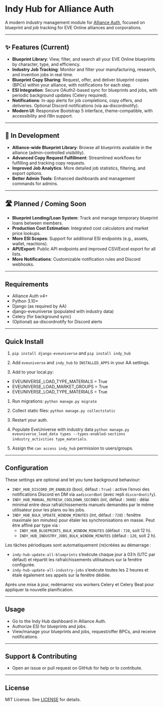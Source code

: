 # Indy Hub for Alliance Auth

A modern industry management module for [Alliance Auth](https://allianceauth.org/), focused on blueprint and job tracking for EVE Online alliances and corporations.

______________________________________________________________________

## ✨ Features (Current)

- **Blueprint Library**: View, filter, and search all your EVE Online blueprints by character, type, and efficiency.
- **Industry Job Tracking**: Monitor and filter your manufacturing, research, and invention jobs in real time.
- **Blueprint Copy Sharing**: Request, offer, and deliver blueprint copies (BPCs) within your alliance, with notifications for each step.
- **ESI Integration**: Secure OAuth2-based sync for blueprints and jobs, with periodic background updates (Celery required).
- **Notifications**: In-app alerts for job completions, copy offers, and deliveries. Optional Discord notifications (via aa-discordnotify).
- **Modern UI**: Responsive Bootstrap 5 interface, theme-compatible, with accessibility and i18n support.

______________________________________________________________________

## 🚧 In Development

- **Alliance-wide Blueprint Library**: Browse all blueprints available in the alliance (admin-controlled visibility).
- **Advanced Copy Request Fulfillment**: Streamlined workflows for fulfilling and tracking copy requests.
- **Improved Job Analytics**: More detailed job statistics, filtering, and export options.
- **Better Admin Tools**: Enhanced dashboards and management commands for admins.

______________________________________________________________________

## 🛣️ Planned / Coming Soon

- **Blueprint Lending/Loan System**: Track and manage temporary blueprint loans between members.
- **Production Cost Estimation**: Integrated cost calculators and market price lookups.
- **More ESI Scopes**: Support for additional ESI endpoints (e.g., assets, wallet, reactions).
- **API/Export**: Public API endpoints and improved CSV/Excel export for all lists.
- **More Notifications**: Customizable notification rules and Discord webhooks.

______________________________________________________________________

## Requirements

- Alliance Auth v4+
- Python 3.10+
- Django (as required by AA)
- django-eveuniverse (populated with industry data)
- Celery (for background sync)
- (Optional) aa-discordnotify for Discord alerts

______________________________________________________________________

## Quick Install

1. `pip install django-eveuniverse` and `pip install indy_hub`

1. Add `eveuniverse` and `indy_hub` to `INSTALLED_APPS` in your AA settings.

1. Add to your local.py:

- EVEUNIVERSE_LOAD_TYPE_MATERIALS = True
- EVEUNIVERSE_LOAD_MARKET_GROUPS = True
- EVEUNIVERSE_LOAD_TYPE_MATERIALS = True

1. Run migrations: `python manage.py migrate`

1. Collect static files: `python manage.py collectstatic`

1. Restart your auth.

1. Populate EveUniverse with industry data `python manage.py eveuniverse_load_data types --types-enabled-sections industry_activities type_materials`.

1. Assign the `can access indy_hub` permission to users/groups.

______________________________________________________________________

## Configuration

These settings are optional and let you tune background behaviour:

- `INDY_HUB_DISCORD_DM_ENABLED` (bool, défaut : `True`) : active l’envoi des notifications Discord en DM via `aadiscordbot` (avec repli `discordnotify`).
- `INDY_HUB_MANUAL_REFRESH_COOLDOWN_SECONDS` (int, défaut : `3600`) : délai minimal entre deux rafraîchissements manuels demandés par le même utilisateur pour les plans ou les jobs.
- `INDY_HUB_BULK_UPDATE_WINDOW_MINUTES` (int, défaut : `720`) : fenêtre maximale (en minutes) pour étaler les synchronisations en masse. Peut être affiné par type via :
  - `INDY_HUB_BLUEPRINTS_BULK_WINDOW_MINUTES` (défaut : `720`, soit 12 h).
  - `INDY_HUB_INDUSTRY_JOBS_BULK_WINDOW_MINUTES` (défaut : `120`, soit 2 h).

Les tâches périodiques sont automatiquement (re)créées au démarrage :

- `indy-hub-update-all-blueprints` s’exécute chaque jour à 03 h (UTC par défaut) et répartit les rafraîchissements utilisateurs sur la fenêtre configurée.
- `indy-hub-update-all-industry-jobs` s’exécute toutes les 2 heures et étale également ses appels sur la fenêtre dédiée.

Après une mise à jour, redémarrez vos workers Celery et Celery Beat pour appliquer la nouvelle planification.

______________________________________________________________________

## Usage

- Go to the Indy Hub dashboard in Alliance Auth.
- Authorize ESI for blueprints and jobs.
- View/manage your blueprints and jobs, request/offer BPCs, and receive notifications.

______________________________________________________________________

## Support & Contributing

- Open an issue or pull request on GitHub for help or to contribute.

______________________________________________________________________

## License

MIT License. See [LICENSE](LICENSE) for details.
